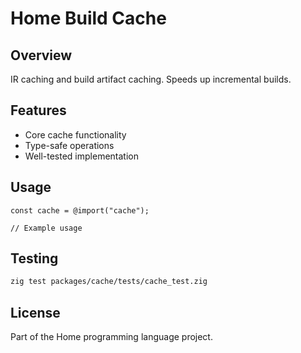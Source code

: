 # Home Build Cache

## Overview

IR caching and build artifact caching. Speeds up incremental builds.

## Features

- Core cache functionality
- Type-safe operations
- Well-tested implementation

## Usage

```zig
const cache = @import("cache");

// Example usage
```

## Testing

```bash
zig test packages/cache/tests/cache_test.zig
```

## License

Part of the Home programming language project.
